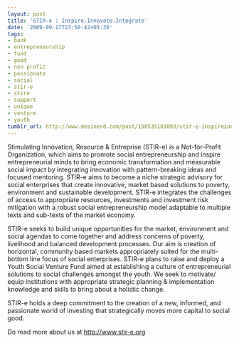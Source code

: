 ```yaml
---
layout: post
title: 'STIR-e : Inspire.Innovate.Integrate'
date: '2009-09-17T23:50:42+05:30'
tags:
- bank
- entrepreneurship
- fund
- good
- non profit
- passionate
- social
- stir-e
- stire
- support
- unique
- venture
- youth
tumblr_url: http://www.desinerd.com/post/150535101093/stir-e-inspireinnovateintegrate
---
```

Stimulating Innovation, Resource & Entreprise (STIR-e) is a Not-for-Profit Organization, which aims to promote social entrepreneurship and inspire entrepreneurial minds to bring economic transformation and measurable social impact by integrating innovation with pattern-breaking ideas and focused mentoring. STIR-e aims to become a niche strategic advisory for social enterprises that create innovative, market based solutions to poverty, environment and sustainable development. STIR-e integrates the challenges of access to appropriate resources, investments and investment risk mitigation with a robust social entrepreneurship model adaptable to multiple texts and sub-texts of the market economy.

STIR-e seeks to build unique opportunities for the market, environment and social agendas to come together and address concerns of poverty, livelihood and balanced development processes. Our aim is creation of horizontal, community based markets appropriately suited for the multi-bottom line focus of social enterprises. STIR-e plans to raise and deploy a Youth Social Venture Fund aimed at establishing a culture of entrepreneurial solutions to social challenges amongst the youth. We seek to motivate/ equip institutions with appropriate strategic planning & implementation knowledge and skills to bring about a holistic change.

STIR-e holds a deep commitment to the creation of a new, informed, and passionate world of investing that strategically moves more capital to social good.

Do read more about us at http://www.stir-e.org
